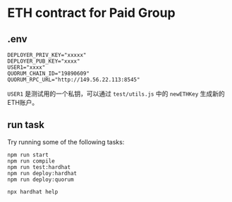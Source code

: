 # ETH contract for Paid Group

## .env

```
DEPLOYER_PRIV_KEY="xxxxx"
DEPLOYER_PUB_KEY="xxxx"
USER1="xxxx"
QUORUM_CHAIN_ID="19890609"
QUORUM_RPC_URL="http://149.56.22.113:8545"
```

`USER1` 是测试用的一个私钥，可以通过 `test/utils.js` 中的 `newETHKey` 生成新的ETH账户。

## run task
Try running some of the following tasks:

```shell
npm run start
npm run compile
npm run test:hardhat
npm run deploy:hardhat
npm run deploy:quorum

npx hardhat help
```
